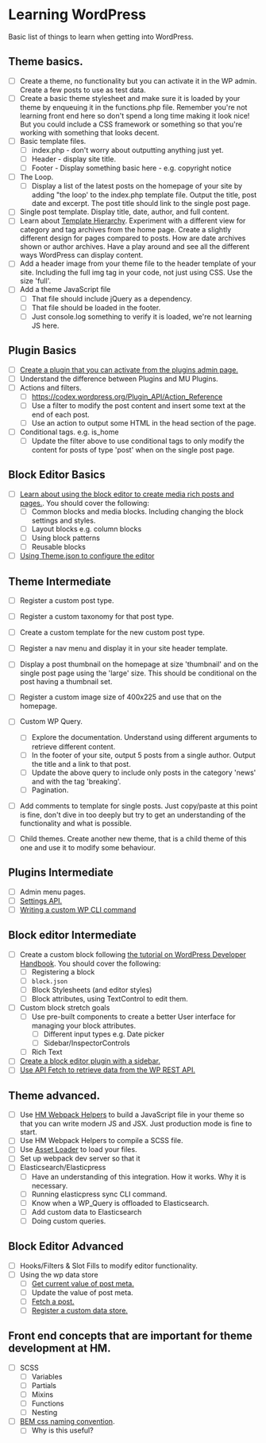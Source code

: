 # Learning WordPress

Basic list of things to learn when getting into WordPress. 

## Theme basics. 

- [ ] Create a theme, no functionality but you can activate it in the WP admin. Create a few posts to use as test data.
- [ ] Create a basic theme stylesheet and make sure it is loaded by your theme by enqueuing it in the functions.php file. Remember you're not learning front end here so don't spend a long time making it look nice! But you could include a CSS framework or something so that you're working with something that looks decent.
- [ ] Basic template files.
	- [ ] index.php - don't worry about outputting anything just yet.
	- [ ] Header - display site title.
	- [ ] Footer - Display something basic here - e.g. copyright notice
- [ ] The Loop.
	- [ ] Display a list of the latest posts on the homepage of your site by adding "the loop' to the index.php template file. Output the title, post date and excerpt. The post title should link to the single post page.
- [ ] Single post template. Display title, date, author, and full content.
- [ ] Learn about [Template Hierarchy](https://codex.wordpress.org/Template_Hierarchy). Experiment with a different view for category and tag archives from the home page. Create a slightly different design for pages compared to posts. How are date archives shown or author archives. Have a play around and see all the different ways WordPress can display content.
- [ ] Add a header image from your theme file to the header template of your site. Including the full img tag in your code, not just using CSS. Use the size 'full'. 
- [ ] Add a theme JavaScript file
	- [ ] That file should include jQuery as a dependency. 
	- [ ] That file should be loaded in the footer. 
	- [ ] Just console.log something to verify it is loaded, we're not learning JS here. 

## Plugin Basics

- [ ] [Create a plugin that you can activate from the plugins admin page.](https://developer.wordpress.org/plugins/plugin-basics/)
- [ ] Understand the difference between Plugins and MU Plugins. 
- [ ] Actions and filters. 
    - [ ] https://codex.wordpress.org/Plugin_API/Action_Reference
    - [ ] Use a filter to modify the post content and insert some text at the end of each post. 
    - [ ] Use an action to output some HTML in the head section of the page.  
- [ ] Conditional tags. e.g. is_home 
    - [ ] Update the filter above to use conditional tags to only modify the content for posts of type 'post' when on the single post page. 

## Block Editor Basics

- [ ] [Learn about using the block editor to create media rich posts and pages.](https://wordpress.org/support/article/wordpress-editor/). You should cover the following:
    - [ ] Common blocks and media blocks. Including changing the block settings and styles.  
    - [ ] Layout blocks e.g. column blocks
    - [ ] Using block patterns
    - [ ] Reusable blocks
- [ ] [Using Theme.json to configure the editor](https://developer.wordpress.org/block-editor/reference-guides/theme-json-reference/)

## Theme Intermediate

- [ ] Register a custom post type.
- [ ] Register a custom taxonomy for that post type.
- [ ] Create a custom template for the new custom post type. 
- [ ] Register a nav menu and display it in your site header template.
- [ ] Display a post thumbnail on the homepage at size 'thumbnail' and on the single post page using the 'large' size. This should be conditional on the post having a thumbnail set. 
- [ ] Register a custom image size of 400x225 and use that on the homepage. 
- [ ] Custom WP Query.
    - [ ] Explore the documentation. Understand using different arguments to retrieve different content. 
    - [ ] In the footer of your site, output 5 posts from a single author. Output the title and a link to that post.
    - [ ] Update the above query to include only posts in the category 'news' and with the tag 'breaking'.
    - [ ] Pagination.
- [ ] Add comments to template for single posts. Just copy/paste at this point is fine, don't dive in too deeply but try to get an understanding of the functionality and what is possible. 
- [ ] Child themes. Create another new theme, that is a child theme of this one and use it to modify some behaviour.


## Plugins Intermediate

- [ ] Admin menu pages. 
- [ ] [Settings API.](https://developer.wordpress.org/plugins/settings/settings-api/)
- [ ] [Writing a custom WP CLI command](https://make.wordpress.org/cli/handbook/guides/commands-cookbook/)

## Block editor Intermediate

- [ ] Create a custom block following [the tutorial on WordPress Developer Handbook](https://developer.wordpress.org/block-editor/getting-started/create-block/). You should cover the following: 
    - [ ] Registering a block
    - [ ] `block.json`
    - [ ] Block Stylesheets (and editor styles)
    - [ ] Block attributes, using TextControl to edit them.
- [ ] Custom block stretch goals
    - [ ] Use pre-built components to create a better User interface for managing your block attributes. 
        - [ ] Different input types e.g. Date picker
        - [ ] Sidebar/InspectorControls
	- [ ] Rich Text
- [ ] [Create a block editor plugin with a sidebar.](https://developer.wordpress.org/block-editor/how-to-guides/plugin-sidebar-0/) 
- [ ] [Use API Fetch to retrieve data from the WP REST API.](https://developer.wordpress.org/block-editor/reference-guides/packages/packages-api-fetch/)

## Theme advanced. 

- [ ] Use [HM Webpack Helpers](https://humanmade.github.io/webpack-helpers/) to build a JavaScript file in your theme so that you can write modern JS and JSX. Just production mode is fine to start. 
- [ ] Use HM Webpack Helpers to compile a SCSS file. 
- [ ] Use [Asset Loader](https://github.com/humanmade/asset-loader) to load your files. 
- [ ] Set up webpack dev server so that it 
- [ ] Elasticsearch/Elasticpress
    - [ ] Have an understanding of this integration. How it works. Why it is necessary. 
    - [ ] Running elasticpress sync CLI command.
    - [ ] Know when a WP_Query is offloaded to Elasticsearch. 
    - [ ] Add custom data to Elasticsearch
    - [ ] Doing custom queries. 

## Block Editor Advanced

- [ ] Hooks/Filters & Slot Fills to modify editor functionality.
- [ ] Using the wp data store
    - [ ] [Get current value of post meta.](https://developer.wordpress.org/block-editor/reference-guides/data/data-core-editor/#geteditedpostattribute)
    - [ ] Update the value of post meta. 
    - [ ] [Fetch a post.](https://developer.wordpress.org/block-editor/reference-guides/data/data-core/)
    - [ ] [Register a custom data store.](https://developer.wordpress.org/block-editor/reference-guides/packages/packages-data/#registering-a-store)

## Front end concepts that are important for theme development at HM. 

- [ ] SCSS
	- [ ] Variables
	- [ ] Partials
	- [ ] Mixins
	- [ ] Functions
	- [ ] Nesting
- [ ] [BEM css naming convention](http://getbem.com/naming/). 
	- [ ] Why is this useful?
